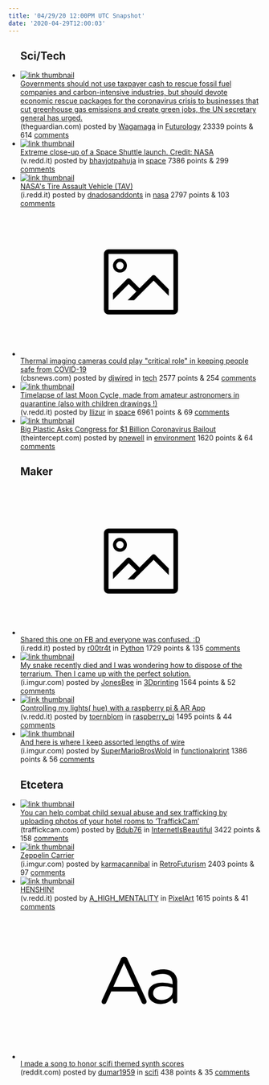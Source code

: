 ```yaml
---
title: '04/29/20 12:00PM UTC Snapshot'
date: '2020-04-29T12:00:03'
---
```

<ul>
<h2>Sci/Tech</h2>

<li><a href='https://www.theguardian.com/environment/2020/apr/28/un-chief-dont-use-taxpayer-money-to-save-polluting-industries'><img src='https://b.thumbs.redditmedia.com/F28qA5MDK7cCz9WYSY4kR0Hm2385DP-yOZPNV4-GEGI.jpg' alt='link thumbnail'></a><div><div class='linkTitle'><a href='https://www.theguardian.com/environment/2020/apr/28/un-chief-dont-use-taxpayer-money-to-save-polluting-industries'>Governments should not use taxpayer cash to rescue fossil fuel companies and carbon-intensive industries, but should devote economic rescue packages for the coronavirus crisis to businesses that cut greenhouse gas emissions and create green jobs, the UN secretary general has urged.</a></div>(theguardian.com) posted by <a href='https://www.reddit.com/user/Wagamaga'>Wagamaga</a> in <a href='https://www.reddit.com/r/Futurology'>Futurology</a> 23339 points & 614 <a href='https://www.reddit.com/r/Futurology/comments/g9toac/governments_should_not_use_taxpayer_cash_to/'>comments</a></div></li>

<li><a href='https://v.redd.it/g6ru0y7drpv41'><img src='https://b.thumbs.redditmedia.com/q_ZlazOwpPeY8ifKQsyt0_JG33OjRZIBHWPiuCu-RtQ.jpg' alt='link thumbnail'></a><div><div class='linkTitle'><a href='https://v.redd.it/g6ru0y7drpv41'>Extreme close-up of a Space Shuttle launch. Credit: NASA</a></div>(v.redd.it) posted by <a href='https://www.reddit.com/user/bhavjotpahuja'>bhavjotpahuja</a> in <a href='https://www.reddit.com/r/space'>space</a> 7386 points & 299 <a href='https://www.reddit.com/r/space/comments/ga5c6g/extreme_closeup_of_a_space_shuttle_launch_credit/'>comments</a></div></li>

<li><a href='https://i.redd.it/sf9prljk7kv41.jpg'><img src='https://b.thumbs.redditmedia.com/dA15Cuj8Q_fbSZeK9NUvp_lxvHIoRx7xOAnA6FTL4xQ.jpg' alt='link thumbnail'></a><div><div class='linkTitle'><a href='https://i.redd.it/sf9prljk7kv41.jpg'>NASA's Tire Assault Vehicle (TAV)</a></div>(i.redd.it) posted by <a href='https://www.reddit.com/user/dnadosanddonts'>dnadosanddonts</a> in <a href='https://www.reddit.com/r/nasa'>nasa</a> 2797 points & 103 <a href='https://www.reddit.com/r/nasa/comments/g9n1wo/nasas_tire_assault_vehicle_tav/'>comments</a></div></li>

<li><a href='https://www.cbsnews.com/news/coronavirus-thermal-imaging-cameras-safe-covid-19/'><svg version='1.1' viewBox='-34 -14 104 64' preserveAspectRatio='xMidYMid meet' xmlns='http://www.w3.org/2000/svg' xmlns:xlink='http://www.w3.org/1999/xlink'>
    <title>link thumbnail</title>
    <path d='M32,4H4A2,2,0,0,0,2,6V30a2,2,0,0,0,2,2H32a2,2,0,0,0,2-2V6A2,2,0,0,0,32,4ZM4,30V6H32V30Z'></path>
    <path d='M8.92,14a3,3,0,1,0-3-3A3,3,0,0,0,8.92,14Zm0-4.6A1.6,1.6,0,1,1,7.33,11,1.6,1.6,0,0,1,8.92,9.41Z'></path>
    <path d='M22.78,15.37l-5.4,5.4-4-4a1,1,0,0,0-1.41,0L5.92,22.9v2.83l6.79-6.79L16,22.18l-3.75,3.75H15l8.45-8.45L30,24V21.18l-5.81-5.81A1,1,0,0,0,22.78,15.37Z'></path>
    </svg></a><div><div class='linkTitle'><a href='https://www.cbsnews.com/news/coronavirus-thermal-imaging-cameras-safe-covid-19/'>Thermal imaging cameras could play "critical role" in keeping people safe from COVID-19</a></div>(cbsnews.com) posted by <a href='https://www.reddit.com/user/djwired'>djwired</a> in <a href='https://www.reddit.com/r/tech'>tech</a> 2577 points & 254 <a href='https://www.reddit.com/r/tech/comments/g9p793/thermal_imaging_cameras_could_play_critical_role/'>comments</a></div></li>

<li><a href='https://v.redd.it/ysy8lhmc1nv41'><img src='https://a.thumbs.redditmedia.com/pPz_1fQnpwpXFcjTkBWleTNuN-nKPV1WQhIdtSIlix8.jpg' alt='link thumbnail'></a><div><div class='linkTitle'><a href='https://v.redd.it/ysy8lhmc1nv41'>Timelapse of last Moon Cycle, made from amateur astronomers in quarantine (also with children drawings !)</a></div>(v.redd.it) posted by <a href='https://www.reddit.com/user/Ilizur'>Ilizur</a> in <a href='https://www.reddit.com/r/space'>space</a> 6961 points & 69 <a href='https://www.reddit.com/r/space/comments/g9xkus/timelapse_of_last_moon_cycle_made_from_amateur/'>comments</a></div></li>

<li><a href='https://theintercept.com/2020/04/27/plastic-industry-coronavirus-bailout/?utm_campaign=Hot%20News&amp;utm_source=hs_email&amp;utm_medium=email&amp;utm_content=87068547&amp;_hsenc=p2ANqtz-9KxBQywkWUa44-gKjaiqA4-eOcZwg7ytKUPLyP16xHwLp4JXx7qPuE6SZ8_P_Pv7rDFOGeZ1sFNPvMTqvtlUWra2Sw7A&amp;_hsmi=87068547'><img src='https://b.thumbs.redditmedia.com/CuwYO1Dx-EcsjiU2aeiYOW_b9xu7sHZIPBST7AJTUSQ.jpg' alt='link thumbnail'></a><div><div class='linkTitle'><a href='https://theintercept.com/2020/04/27/plastic-industry-coronavirus-bailout/?utm_campaign=Hot%20News&amp;utm_source=hs_email&amp;utm_medium=email&amp;utm_content=87068547&amp;_hsenc=p2ANqtz-9KxBQywkWUa44-gKjaiqA4-eOcZwg7ytKUPLyP16xHwLp4JXx7qPuE6SZ8_P_Pv7rDFOGeZ1sFNPvMTqvtlUWra2Sw7A&amp;_hsmi=87068547'>Big Plastic Asks Congress for $1 Billion Coronavirus Bailout</a></div>(theintercept.com) posted by <a href='https://www.reddit.com/user/pnewell'>pnewell</a> in <a href='https://www.reddit.com/r/environment'>environment</a> 1620 points & 64 <a href='https://www.reddit.com/r/environment/comments/g9mjy3/big_plastic_asks_congress_for_1_billion/'>comments</a></div></li>

<h2>Maker</h2>

<li><a href='https://i.redd.it/oglo3jamgmv41.png'><svg version='1.1' viewBox='-34 -14 104 64' preserveAspectRatio='xMidYMid meet' xmlns='http://www.w3.org/2000/svg' xmlns:xlink='http://www.w3.org/1999/xlink'>
    <title>link thumbnail</title>
    <path d='M32,4H4A2,2,0,0,0,2,6V30a2,2,0,0,0,2,2H32a2,2,0,0,0,2-2V6A2,2,0,0,0,32,4ZM4,30V6H32V30Z'></path>
    <path d='M8.92,14a3,3,0,1,0-3-3A3,3,0,0,0,8.92,14Zm0-4.6A1.6,1.6,0,1,1,7.33,11,1.6,1.6,0,0,1,8.92,9.41Z'></path>
    <path d='M22.78,15.37l-5.4,5.4-4-4a1,1,0,0,0-1.41,0L5.92,22.9v2.83l6.79-6.79L16,22.18l-3.75,3.75H15l8.45-8.45L30,24V21.18l-5.81-5.81A1,1,0,0,0,22.78,15.37Z'></path>
    </svg></a><div><div class='linkTitle'><a href='https://i.redd.it/oglo3jamgmv41.png'>Shared this one on FB and everyone was confused. :D</a></div>(i.redd.it) posted by <a href='https://www.reddit.com/user/r00tr4t'>r00tr4t</a> in <a href='https://www.reddit.com/r/Python'>Python</a> 1729 points & 135 <a href='https://www.reddit.com/r/Python/comments/g9vesj/shared_this_one_on_fb_and_everyone_was_confused_d/'>comments</a></div></li>

<li><a href='https://i.imgur.com/DFxlfnX.jpg'><img src='https://b.thumbs.redditmedia.com/xtcnhd5laHkEOBe3xEruaNrBGfzYAXcZrb7Vs5wflUU.jpg' alt='link thumbnail'></a><div><div class='linkTitle'><a href='https://i.imgur.com/DFxlfnX.jpg'>My snake recently died and I was wondering how to dispose of the terrarium. Then I came up with the perfect solution.</a></div>(i.imgur.com) posted by <a href='https://www.reddit.com/user/JonesBee'>JonesBee</a> in <a href='https://www.reddit.com/r/3Dprinting'>3Dprinting</a> 1564 points & 52 <a href='https://www.reddit.com/r/3Dprinting/comments/g9pdr2/my_snake_recently_died_and_i_was_wondering_how_to/'>comments</a></div></li>

<li><a href='https://v.redd.it/828rejbc9mv41'><img src='https://b.thumbs.redditmedia.com/eUwviNySlGZtSJIyAdObSnhWYWpDwTuZyHDpHOuCoiw.jpg' alt='link thumbnail'></a><div><div class='linkTitle'><a href='https://v.redd.it/828rejbc9mv41'>Controlling my lights( hue) with a raspberry pi &amp; AR App</a></div>(v.redd.it) posted by <a href='https://www.reddit.com/user/toernblom'>toernblom</a> in <a href='https://www.reddit.com/r/raspberry_pi'>raspberry_pi</a> 1495 points & 44 <a href='https://www.reddit.com/r/raspberry_pi/comments/g9um3j/controlling_my_lights_hue_with_a_raspberry_pi_ar/'>comments</a></div></li>

<li><a href='https://i.imgur.com/6EU0nOK.jpg'><img src='https://b.thumbs.redditmedia.com/WUvGCiPXkpfAn07Tq1MwyfUvzSyN67eFLglM82jlG1E.jpg' alt='link thumbnail'></a><div><div class='linkTitle'><a href='https://i.imgur.com/6EU0nOK.jpg'>And here is where I keep assorted lengths of wire</a></div>(i.imgur.com) posted by <a href='https://www.reddit.com/user/SuperMarioBrosWold'>SuperMarioBrosWold</a> in <a href='https://www.reddit.com/r/functionalprint'>functionalprint</a> 1386 points & 56 <a href='https://www.reddit.com/r/functionalprint/comments/g9v85q/and_here_is_where_i_keep_assorted_lengths_of_wire/'>comments</a></div></li>

<h2>Etcetera</h2>

<li><a href='https://traffickcam.com'><img src='https://b.thumbs.redditmedia.com/4potyxwcNJnbJ-EUxEXWWv500QbJa_un9ACS1Eoh_Yk.jpg' alt='link thumbnail'></a><div><div class='linkTitle'><a href='https://traffickcam.com'>You can help combat child sexual abuse and sex trafficking by uploading photos of your hotel rooms to ‘TraffickCam’</a></div>(traffickcam.com) posted by <a href='https://www.reddit.com/user/Bdub76'>Bdub76</a> in <a href='https://www.reddit.com/r/InternetIsBeautiful'>InternetIsBeautiful</a> 3422 points & 158 <a href='https://www.reddit.com/r/InternetIsBeautiful/comments/ga0a31/you_can_help_combat_child_sexual_abuse_and_sex/'>comments</a></div></li>

<li><a href='https://i.imgur.com/tYSVcRk.gifv'><img src='https://b.thumbs.redditmedia.com/1oVv3k_z6Abqh1MV9-NCLA3Yes5EWSRFW9yM8FIek6A.jpg' alt='link thumbnail'></a><div><div class='linkTitle'><a href='https://i.imgur.com/tYSVcRk.gifv'>Zeppelin Carrier</a></div>(i.imgur.com) posted by <a href='https://www.reddit.com/user/karmacannibal'>karmacannibal</a> in <a href='https://www.reddit.com/r/RetroFuturism'>RetroFuturism</a> 2403 points & 97 <a href='https://www.reddit.com/r/RetroFuturism/comments/g9yhl5/zeppelin_carrier/'>comments</a></div></li>

<li><a href='https://v.redd.it/0prwpwc9akv41'><img src='https://b.thumbs.redditmedia.com/Ikm3QeGBDfLE0iGvAkD829oCVeo7zvf2-GroWUGHRIE.jpg' alt='link thumbnail'></a><div><div class='linkTitle'><a href='https://v.redd.it/0prwpwc9akv41'>HENSHIN!</a></div>(v.redd.it) posted by <a href='https://www.reddit.com/user/A_HIGH_MENTALITY'>A_HIGH_MENTALITY</a> in <a href='https://www.reddit.com/r/PixelArt'>PixelArt</a> 1615 points & 41 <a href='https://www.reddit.com/r/PixelArt/comments/g9nai6/henshin/'>comments</a></div></li>

<li><a href='https://www.reddit.com/r/scifi/comments/g9motm/i_made_a_song_to_honor_scifi_themed_synth_scores/'><svg version='1.1' viewBox='-34 -12 104 64' preserveAspectRatio='xMidYMid slice' xmlns='http://www.w3.org/2000/svg' xmlns:xlink='http://www.w3.org/1999/xlink'>
    <title>text link thumbnail</title>
    <path d='M12.19,8.84a1.45,1.45,0,0,0-1.4-1h-.12a1.46,1.46,0,0,0-1.42,1L1.14,26.56a1.29,1.29,0,0,0-.14.59,1,1,0,0,0,1,1,1.12,1.12,0,0,0,1.08-.77l2.08-4.65h11l2.08,4.59a1.24,1.24,0,0,0,1.12.83,1.08,1.08,0,0,0,1.08-1.08,1.64,1.64,0,0,0-.14-.57ZM6.08,20.71l4.59-10.22,4.6,10.22Z'>
    </path>
    <path d='M32.24,14.78A6.35,6.35,0,0,0,27.6,13.2a11.36,11.36,0,0,0-4.7,1,1,1,0,0,0-.58.89,1,1,0,0,0,.94.92,1.23,1.23,0,0,0,.39-.08,8.87,8.87,0,0,1,3.72-.81c2.7,0,4.28,1.33,4.28,3.92v.5a15.29,15.29,0,0,0-4.42-.61c-3.64,0-6.14,1.61-6.14,4.64v.05c0,2.95,2.7,4.48,5.37,4.48a6.29,6.29,0,0,0,5.19-2.48V26.9a1,1,0,0,0,1,1,1,1,0,0,0,1-1.06V19A5.71,5.71,0,0,0,32.24,14.78Zm-.56,7.7c0,2.28-2.17,3.89-4.81,3.89-1.94,0-3.61-1.06-3.61-2.86v-.06c0-1.8,1.5-3,4.2-3a15.2,15.2,0,0,1,4.22.61Z'>
    </path>
    </svg></a><div><div class='linkTitle'><a href='https://www.reddit.com/r/scifi/comments/g9motm/i_made_a_song_to_honor_scifi_themed_synth_scores/'>I made a song to honor scifi themed synth scores</a></div>(reddit.com) posted by <a href='https://www.reddit.com/user/dumar1959'>dumar1959</a> in <a href='https://www.reddit.com/r/scifi'>scifi</a> 438 points & 35 <a href='https://www.reddit.com/r/scifi/comments/g9motm/i_made_a_song_to_honor_scifi_themed_synth_scores/'>comments</a></div></li>

</ul>
